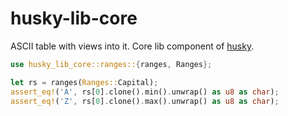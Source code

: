 # husky-lib-core
ASCII table with views into it. Core lib component of [husky](https://github.com/bravequickcleverfibreyarn/ascii-aide/tree/main/husky).

```rust
use husky_lib_core::ranges::{ranges, Ranges};

let rs = ranges(Ranges::Capital);
assert_eq!('A', rs[0].clone().min().unwrap() as u8 as char);
assert_eq!('Z', rs[0].clone().max().unwrap() as u8 as char);
```
